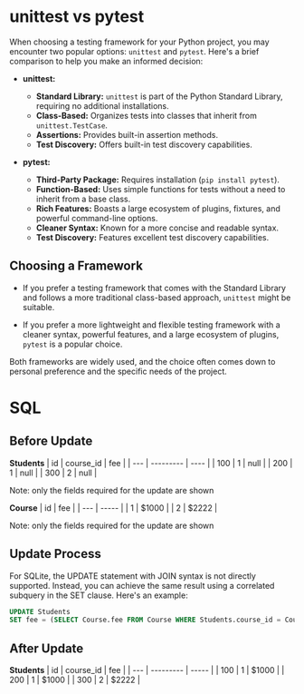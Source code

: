 
# unittest vs pytest

When choosing a testing framework for your Python project, you may encounter two popular options: `unittest` and `pytest`. Here's a brief comparison to help you make an informed decision:

- **unittest:**
  - **Standard Library:** `unittest` is part of the Python Standard Library, requiring no additional installations.
  - **Class-Based:** Organizes tests into classes that inherit from `unittest.TestCase`.
  - **Assertions:** Provides built-in assertion methods.
  - **Test Discovery:** Offers built-in test discovery capabilities.

- **pytest:**
  - **Third-Party Package:** Requires installation (`pip install pytest`).
  - **Function-Based:** Uses simple functions for tests without a need to inherit from a base class.
  - **Rich Features:** Boasts a large ecosystem of plugins, fixtures, and powerful command-line options.
  - **Cleaner Syntax:** Known for a more concise and readable syntax.
  - **Test Discovery:** Features excellent test discovery capabilities.

## Choosing a Framework

- If you prefer a testing framework that comes with the Standard Library and follows a more traditional class-based approach, `unittest` might be suitable.

- If you prefer a more lightweight and flexible testing framework with a cleaner syntax, powerful features, and a large ecosystem of plugins, `pytest` is a popular choice.

Both frameworks are widely used, and the choice often comes down to personal preference and the specific needs of the project.



# SQL

## Before Update

**Students**
| id  | course_id | fee  |
| --- | --------- | ---- |
| 100 | 1         | null |
| 200 | 1         | null |
| 300 | 2         | null |

Note: only the fields required for the update are shown

**Course**
| id  | fee   |
| --- | ----- |
| 1   | $1000 |
| 2   | $2222 |

Note: only the fields required for the update are shown

## Update Process

For SQLite, the UPDATE statement with JOIN syntax is not directly supported. Instead, you can achieve the same result using a correlated subquery in the SET clause. Here's an example:

```sql
UPDATE Students
SET fee = (SELECT Course.fee FROM Course WHERE Students.course_id = Course.id);
```

## After Update

**Students**
| id  | course_id | fee   |
| --- | --------- | ----- |
| 100 | 1         | $1000 |
| 200 | 1         | $1000 |
| 300 | 2         | $2222 |